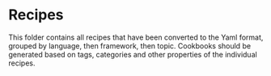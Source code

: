 # Recipes
This folder contains all recipes that have been converted to the Yaml format, grouped by language, then framework, then topic.
Cookbooks should be generated based on tags, categories and other properties of the individual recipes.